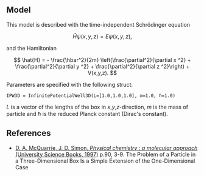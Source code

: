 ## Model

This model is described with the time-independent Schrödinger equation

$$
  \hat{H} \psi(x,y,z) = E \psi(x,y,z),
$$

and the Hamiltonian

$$
  \hat{H} = - \frac{\hbar^2}{2m} \left(\frac{\partial^2}{\partial x ^2} + \frac{\partial^2}{\partial y ^2} + \frac{\partial^2}{\partial z ^2}\right) + V(x,y,z).
$$

Parameters are specified with the following struct:

```
IPW3D = InfinitePotentialWell3D(L=[1.0,1.0,1.0], m=1.0, ℏ=1.0)
```

$L$ is a vector of the lengths of the box in $x$,$y$,$z$-direction, $m$ is the mass of particle and $\hbar$ is the reduced Planck constant (Dirac's constant).

## References

  * [D. A. McQuarrie, J. D. Simon, *Physical chemistry : a molecular approach* (University Science Books, 1997)](https://uscibooks.aip.org/books/physical-chemistry-a-molecular-approach/) p.90, 3-9. The Problem of a Particle in a Three-Dimensional Box Is a Simple Extension of the One-Dimensional Case
